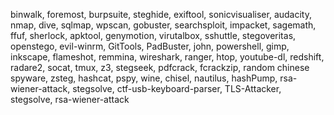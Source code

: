 binwalk, foremost, burpsuite, steghide, exiftool, sonicvisualiser, audacity, nmap, dive, sqlmap, wpscan, gobuster, searchsploit, impacket, sagemath, ffuf, sherlock, apktool, genymotion, virutalbox, sshuttle, stegoveritas, openstego, evil-winrm, GitTools, PadBuster, john, powershell, gimp, inkscape, flameshot, remmina, wireshark, ranger, htop, youtube-dl, redshift, radare2, socat, tmux, z3, stegseek, pdfcrack, fcrackzip, random chinese spyware, zsteg, hashcat, pspy, wine, chisel, nautilus, hashPump, rsa-wiener-attack, stegsolve, ctf-usb-keyboard-parser, TLS-Attacker, stegsolve, rsa-wiener-attack
